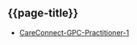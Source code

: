 ## {{page-title}}

- [CareConnect-GPC-Practitioner-1](https://simplifier.net/guide/gpconnect-data-model/Home/FHIR-Assets/All-assets/Profiles/Profile--CareConnect-GPC-Practitioner-1?version=current)
